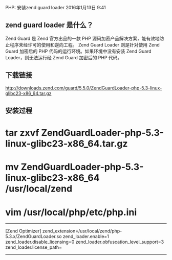 PHP: 安装zend guard loader
2016年1月13日
9:41
 
## zend guard loader 是什么？
Zend Guard 是 Zend 官方出品的一款 PHP 源码加密产品解决方案，能有效地防止程序未经许可的使用和逆向工程。
Zend Guard Loader 则是针对使用 Zend Guard 加密后的 PHP 代码的运行环境。如果环境中没有安装 Zend Guard Loader，则无法运行经 Zend Guard 加密后的 PHP 代码。
 
## 下载链接
http://downloads.zend.com/guard/5.5.0/ZendGuardLoader-php-5.3-linux-glibc23-x86_64.tar.gz
 
## 安装过程
# tar zxvf ZendGuardLoader-php-5.3-linux-glibc23-x86_64.tar.gz 
# mv ZendGuardLoader-php-5.3-linux-glibc23-x86_64 /usr/local/zend
# vim /usr/local/php/etc/php.ini
******************************************
[Zend Optimizer]
zend_extension=/usr/local/zend/php-5.3.x/ZendGuardLoader.so
zend_loader.enable=1
zend_loader.disable_licensing=0
zend_loader.obfuscation_level_support=3
zend_loader.license_path=
******************************************
